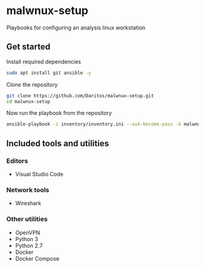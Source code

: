 # malwnux-setup

Playbooks for configuring an analysis linux workstation

## Get started

Install required dependencies

```bash
sudo apt install git ansible -y
```

Clone the repository

```bash
git clone https://github.com/Daritos/malwnux-setup.git
cd malwnux-setup
```

Now run the playbook from the repository

```bash
ansible-playbook -i inventory/inventory.ini --ask-become-pass -k malwnux_playbook.yml -u <insert_your_username_here>
```

## Included tools and utilities

### Editors

* Visual Studio Code

### Network tools

* Wireshark

### Other utilities

* OpenVPN
* Python 3
* Python 2.7
* Docker
* Docker Compose